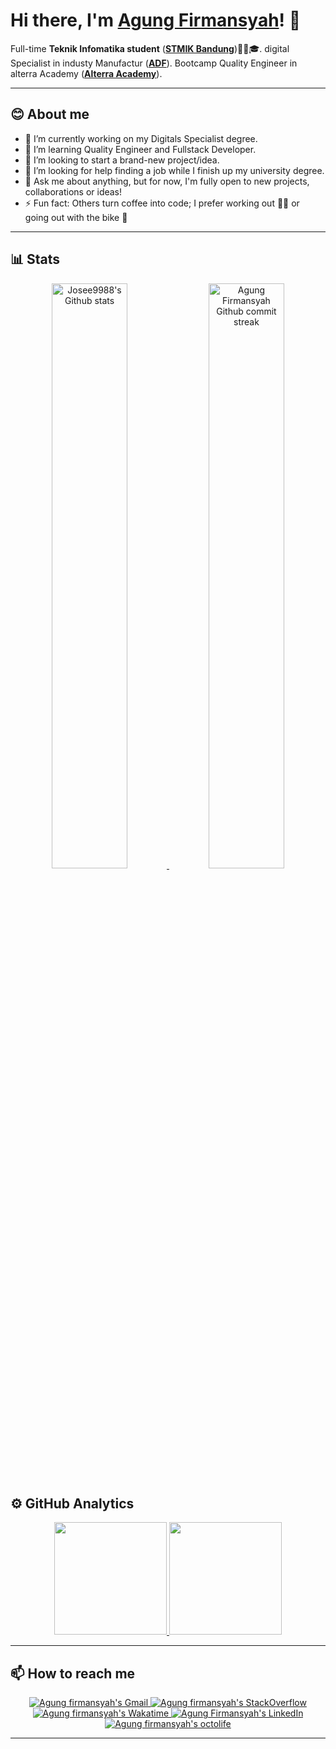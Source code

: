 <!-- markdownlint-disable MD033 MD042-->

# Hi there, I'm **[Agung Firmansyah]([https://jgracia.es](https://github.com/AgungFirmansyah09))**! 👋

Full-time **Teknik Infomatika student** (**[STMIK Bandung](https://www.stmik-bandung.ac.id/)**)🧑‍🎓🎓. digital Specialist in industy Manufactur (**[ADF](https://adisdimensionfootwear.id)**). Bootcamp Quality Engineer in alterra Academy (**[Alterra Academy](https://academy.alterra.id)**).

---

## **😊 About me**

- 🔭 I’m currently working on my Digitals Specialist degree.
- 🌱 I’m learning Quality Engineer and Fullstack Developer.
- 👯 I’m looking to start a brand-new project/idea.
- 🤔 I’m looking for help finding a job while I finish up my university degree.
- 💬 Ask me about anything, but for now, I'm fully open to new projects, collaborations or ideas!
- ⚡ Fun fact: Others turn coffee into code; I prefer working out 🏋🏽 or going out with the bike 🚴

---

## **📊 Stats**

<div align="center" style="text-align:center">
    <a href="#">
        <img width="49%" src="https://github-readme-stats.vercel.app/api?username=AgungFirmansyah09&show_icons=true&theme=monokai&count_private=true"
            alt="Josee9988's Github stats">
    </a>
    <a href="#">
        <img width="49%" src="https://github-readme-streak-stats.herokuapp.com/?user=AgungFirmansyah09&theme=monokai"
            alt="Agung Firmansyah Github commit streak">
    </a>
    
</div>

## **⚙️ GitHub Analytics**

<div align="center">
  <a href="https://github.com/AgungFirmansyah09">
    <img height="180em" src="https://github-readme-stats-eight-theta.vercel.app/api?username=AgungFirmansyah09&show_icons=true&theme=algolia&include_all_commits=true&count_private=true"/>
    <img height="180em" src="https://github-readme-stats-eight-theta.vercel.app/api/top-langs/?username=AgungFirmansyah09&layout=compact&langs_count=8&theme=algolia"/>
  </a>
</div>

---

## **📫 How to reach me**

<div align="center" style="text-align:center">
    <a href="mailto:firmansya15agung09@gmail.com">
      <img src="https://img.shields.io/badge/-Gmail-EA4335?style=for-the-badge&logo=Gmail&logoColor=white"
       alt="Agung firmansyah's Gmail">
    </a>
    <a href="https://stackoverflow.com/users/13322350/agung-firmansyah">
        <img src="https://img.shields.io/badge/-SO-F58025?style=for-the-badge&logo=StackOverflow&logoColor=white"
            alt="Agung firmansyah's StackOverflow">
    </a>
    <a href="https://wakatime.com/@AgungFirmansyah09/">
        <img src="https://img.shields.io/badge/-WakaTime-c14430?style=for-the-badge&logo=Wakatime&logoColor=white@Josee9988&color=green"
            alt="Agung firmansyah's Wakatime">
    </a>
<!--     <a href="https://profile.codersrank.io/user/josee9988/">
        <img src="https://img.shields.io/badge/CodersRank-67A4AC?style=for-the-badge&logo=codersrank&logoColor=white"
            alt="Agung firmansyah's CodersRank">
    </a> -->
    <a href="https://www.linkedin.com/in/agungf09/">
        <img src="https://img.shields.io/badge/LinkedIn-0A66C2?style=for-the-badge&logo=linkedin&logoColor=white"
            alt="Agung Firmansyah's LinkedIn">
    </a>
    <a href="https://octolife.now.sh/AgungFirmansyah09">
        <img src="https://img.shields.io/badge/OctoLife-333?style=for-the-badge&logo=github&logoColor=white"
            alt="Agung firmansyah's octolife">
    </a>
 
<!--     <a href="https://dev.to/josee9988">
        <img src="https://img.shields.io/badge/Dev.to-0A0A0A?style=for-the-badge&logo=dev.to&logoColor=white"
            alt="Josee9988's dev.to">
    </a> -->
 
</div>

---

<br>

<!-- _Made with a lot of ❤️❤️ by **[@AgungFirmansyah](https://github.com/AgungFirmansyah09)**_ -->
